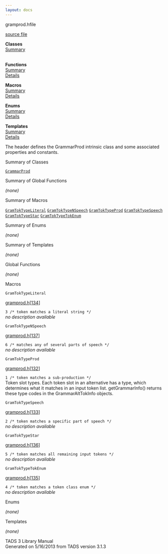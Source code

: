 ```yaml
---
layout: docs
---
```

<span class="title">gramprod.h</span><span class="type">file</span>

[source file](../source/gramprod.h.html)

**Classes**  
[Summary](#_ClassSummary_)  
 

**Functions**  
[Summary](#_FunctionSummary_)  
[Details](#_Functions_)

**Macros**  
[Summary](#_MacroSummary_)  
[Details](#_Macros_)

**Enums**  
[Summary](#_EnumSummary_)  
[Details](#_Enums_)

**Templates**  
[Summary](#_TemplateSummary_)  
[Details](#_Templates_)



The header defines the GrammarProd intrinsic class and some associated
properties and constants.



<span id="_ClassSummary_"></span>



<span class="hdln">Summary of Classes</span>  



[`GrammarProd`](../object/GrammarProd.html)
<span id="FunctionSummary_"></span>



<span class="hdln">Summary of Global Functions</span>  



*(none)* <span id="_MacroSummary_"></span>



<span class="hdln">Summary of Macros</span>  



[`GramTokTypeLiteral`](#GramTokTypeLiteral) [`GramTokTypeNSpeech`](#GramTokTypeNSpeech) [`GramTokTypeProd`](#GramTokTypeProd) [`GramTokTypeSpeech`](#GramTokTypeSpeech) [`GramTokTypeStar`](#GramTokTypeStar) [`GramTokTypeTokEnum`](#GramTokTypeTokEnum)

<span id="_EnumSummary_"></span>



<span class="hdln">Summary of Enums</span>  



*(none)* <span id="_TemplateSummary_"></span>



<span class="hdln">Summary of Templates</span>  



*(none)* <span id="_Functions_"></span>



<span class="hdln">Global Functions</span>  



*(none)* <span id="_Macros_"></span>



<span class="hdln">Macros</span>  



<span id="GramTokTypeLiteral"></span>

`GramTokTypeLiteral`

[gramprod.h](../file/gramprod.h.html)\[[134](../source/gramprod.h.html#134)\]



`3 /* token matches a literal string */`  
*no description available*



<span id="GramTokTypeNSpeech"></span>

`GramTokTypeNSpeech`

[gramprod.h](../file/gramprod.h.html)\[[137](../source/gramprod.h.html#137)\]



`6 /* matches any of several parts of speech */`  
*no description available*



<span id="GramTokTypeProd"></span>

`GramTokTypeProd`

[gramprod.h](../file/gramprod.h.html)\[[132](../source/gramprod.h.html#132)\]



`1 /* token matches a sub-production */`  
Token slot types. Each token slot in an alternative has a type, which
determines what it matches in an input token list. getGrammarInfo()
returns these type codes in the GrammarAltTokInfo objects.



<span id="GramTokTypeSpeech"></span>

`GramTokTypeSpeech`

[gramprod.h](../file/gramprod.h.html)\[[133](../source/gramprod.h.html#133)\]



`2 /* token matches a specific part of speech */`  
*no description available*



<span id="GramTokTypeStar"></span>

`GramTokTypeStar`

[gramprod.h](../file/gramprod.h.html)\[[136](../source/gramprod.h.html#136)\]



`5 /* token matches all remaining input tokens */`  
*no description available*



<span id="GramTokTypeTokEnum"></span>

`GramTokTypeTokEnum`

[gramprod.h](../file/gramprod.h.html)\[[135](../source/gramprod.h.html#135)\]



`4 /* token matches a token class enum */`  
*no description available*



<span id="_Enums_"></span>



<span class="hdln">Enums</span>  



*(none)* <span id="_Templates_"></span>



<span class="hdln">Templates</span>  



*(none)*



TADS 3 Library Manual  
Generated on 5/16/2013 from TADS version 3.1.3


